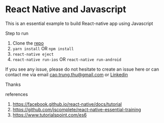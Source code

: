 # React Native and Javascript
This is an essential example to build React-native app using Javascript

Step to run
1. Clone the [repo](https://github.com/diegothucao/react-native-javascript-example)
2. `yarn install` OR `npm install`
3. `react-native eject`
4. `react-native run-ios` OR `react-native run-android`

If you see any issue, please do not hesitate to create an issue here or can contact me via email cao.trung.thu@gmail.com or [Linkedin](https://www.linkedin.com/in/diegothucao/)

Thanks

references

1. https://facebook.github.io/react-native/docs/tutorial
2. https://github.com/jscomplete/react-native-essential-training
3. https://www.tutorialspoint.com/es6

